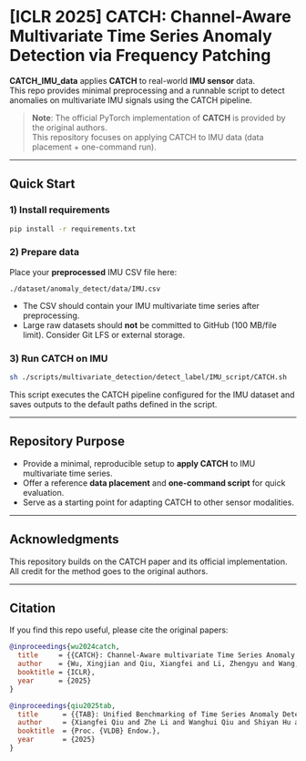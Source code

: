 # [ICLR 2025] CATCH: Channel-Aware Multivariate Time Series Anomaly Detection via Frequency Patching

**CATCH_IMU_data** applies **CATCH** to real-world **IMU sensor** data.  
This repo provides minimal preprocessing and a runnable script to detect anomalies on multivariate IMU signals using the CATCH pipeline.

> **Note**: The official PyTorch implementation of **CATCH** is provided by the original authors.  
> This repository focuses on applying CATCH to IMU data (data placement + one-command run).

---

## Quick Start

### 1) Install requirements
```bash
pip install -r requirements.txt
```

### 2) Prepare data
Place your **preprocessed** IMU CSV file here:
```
./dataset/anomaly_detect/data/IMU.csv
```
- The CSV should contain your IMU multivariate time series after preprocessing.
- Large raw datasets should **not** be committed to GitHub (100 MB/file limit). Consider Git LFS or external storage.

### 3) Run CATCH on IMU
```bash
sh ./scripts/multivariate_detection/detect_label/IMU_script/CATCH.sh
```
This script executes the CATCH pipeline configured for the IMU dataset and saves outputs to the default paths defined in the script.

---

## Repository Purpose
- Provide a minimal, reproducible setup to **apply CATCH** to IMU multivariate time series.
- Offer a reference **data placement** and **one-command script** for quick evaluation.
- Serve as a starting point for adapting CATCH to other sensor modalities.

---

## Acknowledgments
This repository builds on the CATCH paper and its official implementation. All credit for the method goes to the original authors.

---

## Citation

If you find this repo useful, please cite the original papers:

```bibtex
@inproceedings{wu2024catch,
  title     = {{CATCH}: Channel-Aware multivariate Time Series Anomaly Detection via Frequency Patching},
  author    = {Wu, Xingjian and Qiu, Xiangfei and Li, Zhengyu and Wang, Yihang and Hu, Jilin and Guo, Chenjuan and Xiong, Hui and Yang, Bin},
  booktitle = {ICLR},
  year      = {2025}
}

@inproceedings{qiu2025tab,
  title      = {{TAB}: Unified Benchmarking of Time Series Anomaly Detection Methods},
  author     = {Xiangfei Qiu and Zhe Li and Wanghui Qiu and Shiyan Hu and Lekui Zhou and Xingjian Wu and Zhengyu Li and Chenjuan Guo and Aoying Zhou and Zhenli Sheng and Jilin Hu and Christian S. Jensen and Bin Yang},
  booktitle  = {Proc. {VLDB} Endow.},
  year       = {2025}
}
```
